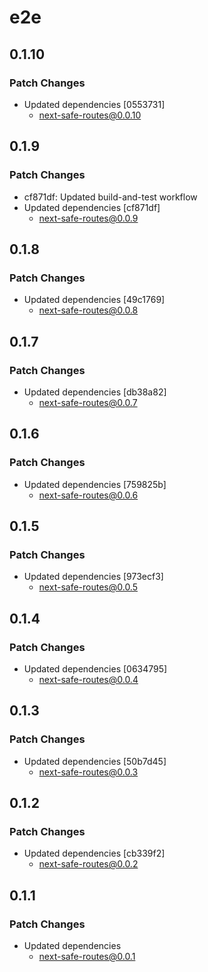 # e2e

## 0.1.10

### Patch Changes

- Updated dependencies [0553731]
  - next-safe-routes@0.0.10

## 0.1.9

### Patch Changes

- cf871df: Updated build-and-test workflow
- Updated dependencies [cf871df]
  - next-safe-routes@0.0.9

## 0.1.8

### Patch Changes

- Updated dependencies [49c1769]
  - next-safe-routes@0.0.8

## 0.1.7

### Patch Changes

- Updated dependencies [db38a82]
  - next-safe-routes@0.0.7

## 0.1.6

### Patch Changes

- Updated dependencies [759825b]
  - next-safe-routes@0.0.6

## 0.1.5

### Patch Changes

- Updated dependencies [973ecf3]
  - next-safe-routes@0.0.5

## 0.1.4

### Patch Changes

- Updated dependencies [0634795]
  - next-safe-routes@0.0.4

## 0.1.3

### Patch Changes

- Updated dependencies [50b7d45]
  - next-safe-routes@0.0.3

## 0.1.2

### Patch Changes

- Updated dependencies [cb339f2]
  - next-safe-routes@0.0.2

## 0.1.1

### Patch Changes

- Updated dependencies
  - next-safe-routes@0.0.1
